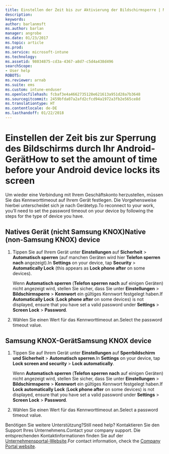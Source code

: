 ```yaml
---
title: Einstellen der Zeit bis zur Aktivierung der Bildschirmsperre | Microsoft-Dokumentation
description: 
keywords: 
author: barlanmsft
ms.author: barlan
manager: angrobe
ms.date: 01/23/2017
ms.topic: article
ms.prod: 
ms.service: microsoft-intune
ms.technology: 
ms.assetid: 98034875-cd3a-4367-a8d7-c5d4a438d496
searchScope:
- User help
ROBOTS: 
ms.reviewer: arnab
ms.suite: ems
ms.custom: intune-enduser
ms.openlocfilehash: fcbaf3e4a4662735128e621613a951d28a7b3648
ms.sourcegitcommit: 2459bfda07a2afd2cfcd94a1972a3fb2e565ce8d
ms.translationtype: HT
ms.contentlocale: de-DE
ms.lasthandoff: 01/22/2018
---
```

# <a name="how-to-set-the-amount-of-time-before-your-android-device-locks-its-screen"></a><span data-ttu-id="3718b-102">Einstellen der Zeit bis zur Sperrung des Bildschirms durch Ihr Android-Gerät</span><span class="sxs-lookup"><span data-stu-id="3718b-102">How to set the amount of time before your Android device locks its screen</span></span>

<span data-ttu-id="3718b-103">Um wieder eine Verbindung mit Ihrem Geschäftskonto herzustellen, müssen Sie das Kennworttimeout auf Ihrem Gerät festlegen. Die Vorgehensweise hierbei unterscheidet sich je nach Gerätetyp.</span><span class="sxs-lookup"><span data-stu-id="3718b-103">To reconnect to your work, you’ll need to set the password timeout on your device by following the steps for the type of device you have.</span></span>

## <a name="native-non-samsung-knox-device"></a><span data-ttu-id="3718b-104">Natives Gerät (nicht Samsung KNOX)</span><span class="sxs-lookup"><span data-stu-id="3718b-104">Native (non-Samsung KNOX) device</span></span>

1.  <span data-ttu-id="3718b-105">Tippen Sie auf Ihrem Gerät unter **Einstellungen** auf **Sicherheit** &gt; **Automatisch sperren** (auf manchen Geräten wird hier **Telefon sperren nach** angezeigt).</span><span class="sxs-lookup"><span data-stu-id="3718b-105">In **Settings** on your device, tap **Security** &gt; **Automatically Lock** (this appears as **Lock phone after** on some devices).</span></span>

    <span data-ttu-id="3718b-106">Wenn **Automatisch sperren** (**Telefon sperren nach** auf einigen Geräten) nicht angezeigt wird, stellen Sie sicher, dass Sie unter **Einstellungen** &gt; **Bildschirmsperre** &gt; **Kennwort** ein gültiges Kennwort festgelegt haben.</span><span class="sxs-lookup"><span data-stu-id="3718b-106">If **Automatically Lock** (**Lock phone after** on some devices) is not displayed, ensure that you have set a valid password under **Settings** &gt; **Screen Lock** &gt; **Password**.</span></span>

2.  <span data-ttu-id="3718b-107">Wählen Sie einen Wert für das Kennworttimeout an.</span><span class="sxs-lookup"><span data-stu-id="3718b-107">Select the password timeout value.</span></span>

## <a name="samsung-knox-device"></a><span data-ttu-id="3718b-108">Samsung KNOX-Gerät</span><span class="sxs-lookup"><span data-stu-id="3718b-108">Samsung KNOX device</span></span>

1.  <span data-ttu-id="3718b-109">Tippen Sie auf Ihrem Gerät unter **Einstellungen** auf **Sperrbildschirm und Sicherheit** &gt; **Automatisch sperren**.</span><span class="sxs-lookup"><span data-stu-id="3718b-109">In **Settings** on your device, tap **Lock screen and security** &gt; **Lock automatically**.</span></span>

    <span data-ttu-id="3718b-110">Wenn **Automatisch sperren** (**Telefon sperren nach** auf einigen Geräten) nicht angezeigt wird, stellen Sie sicher, dass Sie unter **Einstellungen** &gt; **Bildschirmsperre** &gt; **Kennwort** ein gültiges Kennwort festgelegt haben.</span><span class="sxs-lookup"><span data-stu-id="3718b-110">If **Lock automatically Lock** (**Lock phone after** on some devices) is not displayed, ensure that you have set a valid password under **Settings** &gt; **Screen Lock** &gt; **Password**.</span></span>

2.  <span data-ttu-id="3718b-111">Wählen Sie einen Wert für das Kennworttimeout an.</span><span class="sxs-lookup"><span data-stu-id="3718b-111">Select a password timeout value.</span></span>

<span data-ttu-id="3718b-112">Benötigen Sie weitere Unterstützung?</span><span class="sxs-lookup"><span data-stu-id="3718b-112">Still need help?</span></span> <span data-ttu-id="3718b-113">Kontaktieren Sie den Support Ihres Unternehmens.</span><span class="sxs-lookup"><span data-stu-id="3718b-113">Contact your company support.</span></span> <span data-ttu-id="3718b-114">Die entsprechenden Kontaktinformationen finden Sie auf der [Unternehmensportal-Website](https://portal.manage.microsoft.com#HelpDeskDialog).</span><span class="sxs-lookup"><span data-stu-id="3718b-114">For contact information, check the [Company Portal website](https://portal.manage.microsoft.com#HelpDeskDialog).</span></span>
